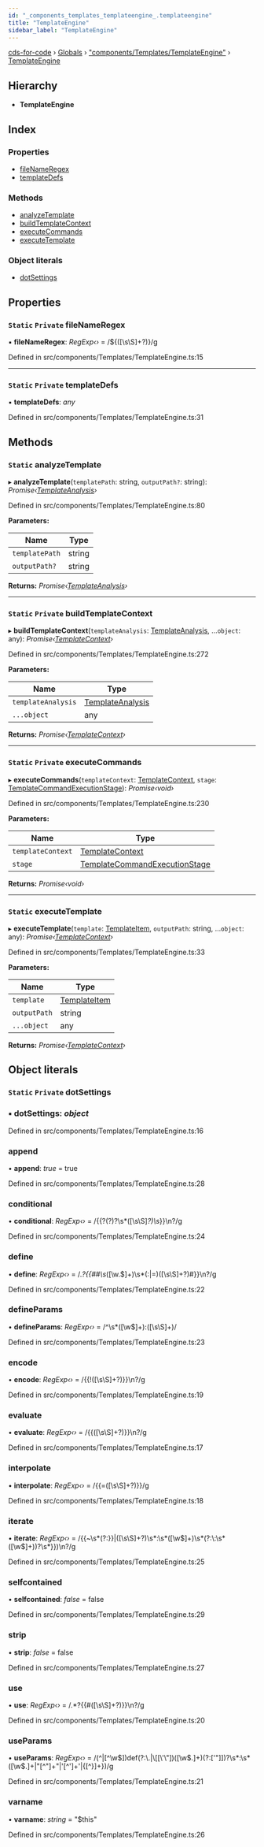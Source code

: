 ```yaml
---
id: "_components_templates_templateengine_.templateengine"
title: "TemplateEngine"
sidebar_label: "TemplateEngine"
---
```


[cds-for-code](../index.md) › [Globals](../globals.md) › ["components/Templates/TemplateEngine"](../modules/_components_templates_templateengine_.md) › [TemplateEngine](_components_templates_templateengine_.templateengine.md)

## Hierarchy

* **TemplateEngine**

## Index

### Properties

* [fileNameRegex](_components_templates_templateengine_.templateengine.md#static-private-filenameregex)
* [templateDefs](_components_templates_templateengine_.templateengine.md#static-private-templatedefs)

### Methods

* [analyzeTemplate](_components_templates_templateengine_.templateengine.md#static-analyzetemplate)
* [buildTemplateContext](_components_templates_templateengine_.templateengine.md#static-private-buildtemplatecontext)
* [executeCommands](_components_templates_templateengine_.templateengine.md#static-private-executecommands)
* [executeTemplate](_components_templates_templateengine_.templateengine.md#static-executetemplate)

### Object literals

* [dotSettings](_components_templates_templateengine_.templateengine.md#static-private-dotsettings)

## Properties

### `Static` `Private` fileNameRegex

▪ **fileNameRegex**: *RegExp‹›* = /\$\{([\s\S]+?)\}/g

Defined in src/components/Templates/TemplateEngine.ts:15

___

### `Static` `Private` templateDefs

▪ **templateDefs**: *any*

Defined in src/components/Templates/TemplateEngine.ts:31

## Methods

### `Static` analyzeTemplate

▸ **analyzeTemplate**(`templatePath`: string, `outputPath?`: string): *Promise‹[TemplateAnalysis](_components_templates_types_.templateanalysis.md)›*

Defined in src/components/Templates/TemplateEngine.ts:80

**Parameters:**

Name | Type |
------ | ------ |
`templatePath` | string |
`outputPath?` | string |

**Returns:** *Promise‹[TemplateAnalysis](_components_templates_types_.templateanalysis.md)›*

___

### `Static` `Private` buildTemplateContext

▸ **buildTemplateContext**(`templateAnalysis`: [TemplateAnalysis](_components_templates_types_.templateanalysis.md), ...`object`: any): *Promise‹[TemplateContext](_components_templates_types_.templatecontext.md)›*

Defined in src/components/Templates/TemplateEngine.ts:272

**Parameters:**

Name | Type |
------ | ------ |
`templateAnalysis` | [TemplateAnalysis](_components_templates_types_.templateanalysis.md) |
`...object` | any |

**Returns:** *Promise‹[TemplateContext](_components_templates_types_.templatecontext.md)›*

___

### `Static` `Private` executeCommands

▸ **executeCommands**(`templateContext`: [TemplateContext](_components_templates_types_.templatecontext.md), `stage`: [TemplateCommandExecutionStage](../enums/_components_templates_types_.templatecommandexecutionstage.md)): *Promise‹void›*

Defined in src/components/Templates/TemplateEngine.ts:230

**Parameters:**

Name | Type |
------ | ------ |
`templateContext` | [TemplateContext](_components_templates_types_.templatecontext.md) |
`stage` | [TemplateCommandExecutionStage](../enums/_components_templates_types_.templatecommandexecutionstage.md) |

**Returns:** *Promise‹void›*

___

### `Static` executeTemplate

▸ **executeTemplate**(`template`: [TemplateItem](_components_templates_types_.templateitem.md), `outputPath`: string, ...`object`: any): *Promise‹[TemplateContext](_components_templates_types_.templatecontext.md)›*

Defined in src/components/Templates/TemplateEngine.ts:33

**Parameters:**

Name | Type |
------ | ------ |
`template` | [TemplateItem](_components_templates_types_.templateitem.md) |
`outputPath` | string |
`...object` | any |

**Returns:** *Promise‹[TemplateContext](_components_templates_types_.templatecontext.md)›*

## Object literals

### `Static` `Private` dotSettings

### ▪ **dotSettings**: *object*

Defined in src/components/Templates/TemplateEngine.ts:16

###  append

• **append**: *true* = true

Defined in src/components/Templates/TemplateEngine.ts:28

###  conditional

• **conditional**: *RegExp‹›* = /\{\{\?(\?)?\s*([\s\S]*?)\s*\}\}\n?/g

Defined in src/components/Templates/TemplateEngine.ts:24

###  define

• **define**: *RegExp‹›* = /.*?\{\{##\s*([\w\.$]+)\s*(\:|=)([\s\S]+?)#\}\}\n?/g

Defined in src/components/Templates/TemplateEngine.ts:22

###  defineParams

• **defineParams**: *RegExp‹›* = /^\s*([\w$]+):([\s\S]+)/

Defined in src/components/Templates/TemplateEngine.ts:23

###  encode

• **encode**: *RegExp‹›* = /\{\{!([\s\S]+?)\}\}\n?/g

Defined in src/components/Templates/TemplateEngine.ts:19

###  evaluate

• **evaluate**: *RegExp‹›* = /\{\{([\s\S]+?)\}\}\n?/g

Defined in src/components/Templates/TemplateEngine.ts:17

###  interpolate

• **interpolate**: *RegExp‹›* = /\{\{=([\s\S]+?)\}\}/g

Defined in src/components/Templates/TemplateEngine.ts:18

###  iterate

• **iterate**: *RegExp‹›* = /\{\{~\s*(?:\}\}|([\s\S]+?)\s*\:\s*([\w$]+)\s*(?:\:\s*([\w$]+))?\s*\}\})\n?/g

Defined in src/components/Templates/TemplateEngine.ts:25

###  selfcontained

• **selfcontained**: *false* = false

Defined in src/components/Templates/TemplateEngine.ts:29

###  strip

• **strip**: *false* = false

Defined in src/components/Templates/TemplateEngine.ts:27

###  use

• **use**: *RegExp‹›* = /.*?\{\{#([\s\S]+?)\}\}\n?/g

Defined in src/components/Templates/TemplateEngine.ts:20

###  useParams

• **useParams**: *RegExp‹›* = /(^|[^\w$])def(?:\.|\[[\'\"])([\w$\.]+)(?:[\'\"]\])?\s*\:\s*([\w$\.]+|\"[^\"]+\"|\'[^\']+\'|\{[^\}]+\})/g

Defined in src/components/Templates/TemplateEngine.ts:21

###  varname

• **varname**: *string* = "$this"

Defined in src/components/Templates/TemplateEngine.ts:26

